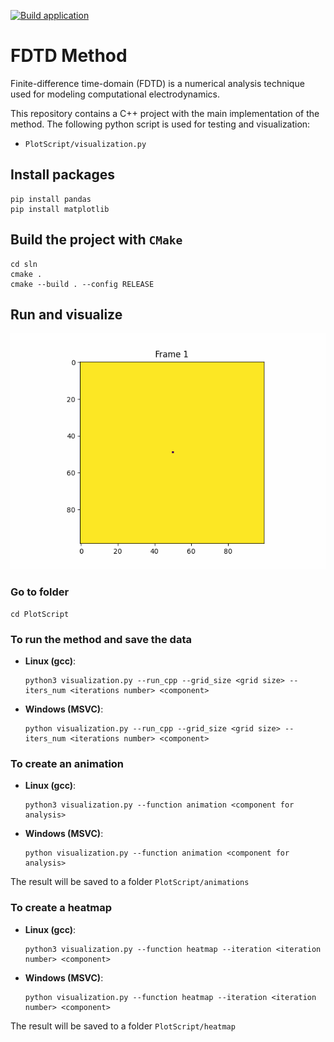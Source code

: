 [![Build application](https://github.com/Amazingkivas/FDTD_Method/actions/workflows/main.yml/badge.svg)](https://github.com/Amazingkivas/FDTD_Method/actions/workflows/main.yml)

# FDTD Method

Finite-difference time-domain (FDTD) is a numerical analysis technique used for modeling computational electrodynamics. 

This repository contains a C++ project with the main implementation of the method. The following python script is used for testing and visualization:
* `PlotScript/visualization.py`
## Install packages

```
pip install pandas
pip install matplotlib
```

## Build the project with `CMake`
  
  ```
  cd sln
  cmake .
  cmake --build . --config RELEASE
  ```

## Run and visualize

![](https://github.com/Amazingkivas/FDTD_Method/blob/main/PlotScript/Animations/animation_Ex.gif)

### Go to folder
```
cd PlotScript
```

### To run the method and save the data
* **Linux (gcc)**:
  
  ```
  python3 visualization.py --run_cpp --grid_size <grid size> --iters_num <iterations number> <component>
  ```
* **Windows (MSVC)**:
  
  ```
  python visualization.py --run_cpp --grid_size <grid size> --iters_num <iterations number> <component>
  ```
### To create an animation
* **Linux (gcc)**:
  
  ```
  python3 visualization.py --function animation <component for analysis>
  ```
* **Windows (MSVC)**:
  
  ```
  python visualization.py --function animation <component for analysis>
  ```
The result will be saved to a folder `PlotScript/animations`
### To create a heatmap
* **Linux (gcc)**:
  
  ```
  python3 visualization.py --function heatmap --iteration <iteration number> <component>
  ```
* **Windows (MSVC)**:
  
  ```
  python visualization.py --function heatmap --iteration <iteration number> <component>
  ```
The result will be saved to a folder `PlotScript/heatmap`
